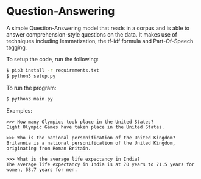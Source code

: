 # Question-Answering

A simple Question-Answering model that reads in a corpus and is able to answer comprehension-style questions on the data. It makes use of techniques including lemmatization, the tf-idf formula and Part-Of-Speech tagging.

To setup the code, run the following:
```bash
$ pip3 install -r requirements.txt
$ python3 setup.py
```

To run the program:
```bash
$ python3 main.py
```

Examples:
```
>>> How many Olympics took place in the United States?
Eight Olympic Games have taken place in the United States.

>>> Who is the national personification of the United Kingdom?
Britannia is a national personification of the United Kingdom, originating from Roman Britain.

>>> What is the average life expectancy in India?
The average life expectancy in India is at 70 years to 71.5 years for women, 68.7 years for men.
```
